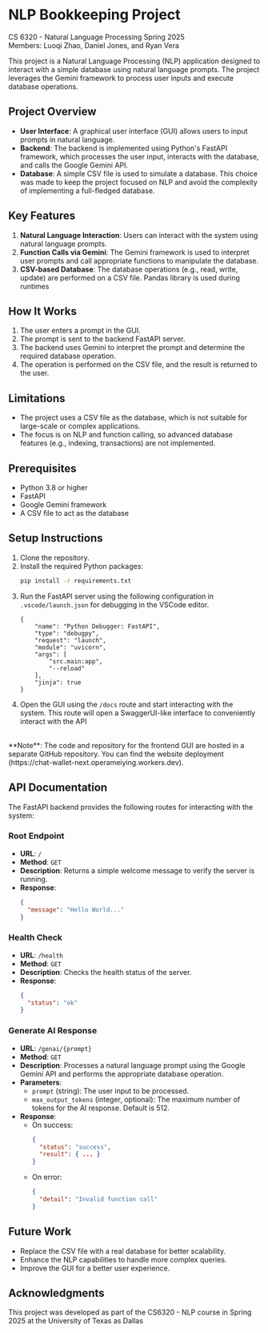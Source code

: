 # NLP Bookkeeping Project
CS 6320 - Natural Language Processing   Spring 2025  
Members: Luoqi Zhao, Daniel Jones, and Ryan Vera 

This project is a Natural Language Processing (NLP) application designed to interact with a simple database using natural language prompts. The project leverages the Gemini framework to process user inputs and execute database operations. 

## Project Overview

- **User Interface**: A graphical user interface (GUI) allows users to input prompts in natural language.
- **Backend**: The backend is implemented using Python's FastAPI framework, which processes the user input, interacts with the database, and calls the Google Gemini API. 
- **Database**: A simple CSV file is used to simulate a database. This choice was made to keep the project focused on NLP and avoid the complexity of implementing a full-fledged database.

## Key Features

1. **Natural Language Interaction**: Users can interact with the system using natural language prompts.
2. **Function Calls via Gemini**: The Gemini framework is used to interpret user prompts and call appropriate functions to manipulate the database.
3. **CSV-based Database**: The database operations (e.g., read, write, update) are performed on a CSV file. Pandas library is used during runtimes

## How It Works

1. The user enters a prompt in the GUI.
2. The prompt is sent to the backend FastAPI server.
3. The backend uses Gemini to interpret the prompt and determine the required database operation.
4. The operation is performed on the CSV file, and the result is returned to the user.

## Limitations

- The project uses a CSV file as the database, which is not suitable for large-scale or complex applications.
- The focus is on NLP and function calling, so advanced database features (e.g., indexing, transactions) are not implemented.

## Prerequisites

- Python 3.8 or higher
- FastAPI
- Google Gemini framework
- A CSV file to act as the database

## Setup Instructions

1. Clone the repository.
2. Install the required Python packages:
   ```bash
   pip install -r requirements.txt
   ```
3. Run the FastAPI server using the following configuration in `.vscode/launch.json` for debugging in the VSCode editor.
   ```
   {
       "name": "Python Debugger: FastAPI",
       "type": "debugpy",
       "request": "launch",
       "module": "uvicorn",
       "args": [
           "src.main:app",
           "--reload"
       ],
       "jinja": true
   }
   ```
4. Open the GUI using the `/docs` route and start interacting with the system. This route will open a SwaggerUI-like interface to conveniently interact with the API

<br/>
**Note**: The code and repository for the frontend GUI are hosted in a separate GitHub repository. You can find the website deployment (https://chat-wallet-next.operameiying.workers.dev).

## API Documentation

The FastAPI backend provides the following routes for interacting with the system:

### Root Endpoint
- **URL**: `/`
- **Method**: `GET`
- **Description**: Returns a simple welcome message to verify the server is running.
- **Response**:
  ```json
  {
    "message": "Hello World..."
  }
  ```

### Health Check
- **URL**: `/health`
- **Method**: `GET`
- **Description**: Checks the health status of the server.
- **Response**:
  ```json
  {
    "status": "ok"
  }
  ```

### Generate AI Response
- **URL**: `/genai/{prompt}`
- **Method**: `GET`
- **Description**: Processes a natural language prompt using the Google Gemini API and performs the appropriate database operation.
- **Parameters**:
  - `prompt` (string): The user input to be processed.
  - `max_output_tokens` (integer, optional): The maximum number of tokens for the AI response. Default is 512.
- **Response**:
  - On success:
    ```json
    {
      "status": "success",
      "result": { ... }
    }
    ```
  - On error:
    ```json
    {
      "detail": "Invalid function call"
    }
    ```

## Future Work

- Replace the CSV file with a real database for better scalability.
- Enhance the NLP capabilities to handle more complex queries.
- Improve the GUI for a better user experience.

## Acknowledgments

This project was developed as part of the CS6320 - NLP course in Spring 2025 at the University of Texas as Dallas
